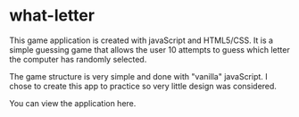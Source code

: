 # what-letter
This game application is created with javaScript and HTML5/CSS. It is a simple guessing game that allows the user 10 attempts to guess which letter the computer has randomly selected.  

The game structure is very simple and done with "vanilla" javaScript.  I chose to create this app to practice so very little design was considered. 

You can view the application here.
